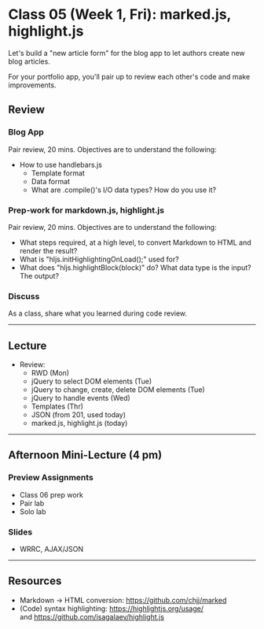  # Class 05 (Week 1, Fri): marked.js, highlight.js

Let's build a "new article form" for the blog app to let authors create new blog articles.

For your portfolio app, you'll pair up to review each other's code and make improvements.

## Review

### Blog App
Pair review, 20 mins. Objectives are to understand the following:
- How to use handlebars.js
  - Template format
  - Data format
  - What are .compile()'s I/O data types? How do you use it?

### Prep-work for markdown.js, highlight.js
Pair review, 20 mins. Objectives are to understand the following:
- What steps required, at a high level, to convert Markdown to HTML and render the result?
- What is "hljs.initHighlightingOnLoad();" used for?
- What does "hljs.highlightBlock(block)" do? What data type is the input? The output?

### Discuss
As a class, share what you learned during code review.

---
## Lecture
- Review:
  - RWD (Mon)
  - jQuery to select DOM elements (Tue)
  - jQuery to change, create, delete DOM elements (Tue)
  - jQuery to handle events (Wed)
  - Templates (Thr)
  - JSON (from 201, used today)
  - marked.js, highlight.js (today)

---
## Afternoon Mini-Lecture (4 pm)

### Preview Assignments
- Class 06 prep work
- Pair lab
- Solo lab

### Slides
- WRRC, AJAX/JSON

---
## Resources
- Markdown -> HTML conversion: https://github.com/chjj/marked
- (Code) syntax highlighting: https://highlightjs.org/usage/<br>
  and https://github.com/isagalaev/highlight.js
